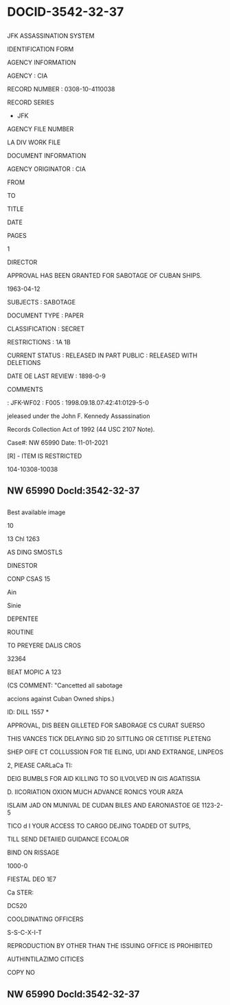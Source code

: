 # DOCID-3542-32-37

##
JFK ASSASSINATION SYSTEM

IDENTIFICATION FORM

AGENCY INFORMATION

AGENCY : CIA

RECORD NUMBER : 0308-10-4110038

RECORD SERIES

* JFK

AGENCY FILE NUMBER

LA DIV WORK FILE

DOCUMENT INFORMATION

AGENCY ORIGINATOR : CIA

FROM

TO

TITLE

DATE

PAGES

1

DIRECTOR

APPROVAL HAS BEEN GRANTED FOR SABOTAGE OF CUBAN SHIPS.

1963-04-12

SUBJECTS : SABOTAGE

DOCUMENT TYPE : PAPER

CLASSIFICATION : SECRET

RESTRICTIONS : 1A 1B

CURRENT STATUS : RELEASED IN PART PUBLIC : RELEASED WITH DELETIONS

DATE OE LAST REVIEW : 1898-0-9

COMMENTS

: JFK-WF02 : F005 : 1998.09.18.07:42:41:0129-5-0

jeleased under the John F. Kennedy Assassination

Records Collection Act of 1992 (44 USC 2107 Note).

Case#: NW 65990 Date: 11-01-2021

[R] - ITEM IS RESTRICTED

104-10308-10038

NW 65990 Docld:3542-32-37
---

##
Best available image

10

13 Chl 1263

AS DING SMOSTLS

DINESTOR

CONP CSAS 15

Ain

Sinie

DEPENTEE

ROUTINE

TO PREYERE DALIS CROS

32364

BEAT MOPIC A 123

(CS COMMENT: "Cancetted all sabotage

accions against Cuban Owned ships.)

ID: DILL 1557 *

APPROVAL, DIS BEEN GILLETED FOR SABORAGE CS CURAT SUERSO

THIS VANCES TICK DELAYING SID 20 SITTLING OR CETITISE PLETENG

SHEP OIFE CT COLLUSSION FOR TIE ELING, UDI AND EXTRANGE, LINPEOS

2, PIEASE CARLaCa TI:

DEIG BUMBLS FOR AID KILLING TO SO ILVOLVED IN GIS AGATISSIA

D. IICORIATION OXION MUCH ADVANCE RONICS YOUR ARZA

ISLAIM JAD ON MUNIVAL DE CUDAN BILES AND EARONIASTOE GE 1123-2-5

TICO d I YOUR ACCESS TO CARGO DEJING TOADED OT SUTPS,

TILL SEND DETAIIED GUIDANCE ECOALOR

BIND ON RISSAGE

1000-0

FIESTAL DEO 1E7

Ca STER:

DC520

COOLDINATING OFFICERS

S-S-C-X-I-T

REPRODUCTION BY OTHER THAN THE ISSUING OFFICE IS PROHIBITED

AUTHINTILAZIMO CITICES

COPY NO

NW 65990 Docld:3542-32-37
---

